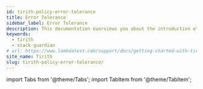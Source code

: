 ```yaml
---
id: tirith-policy-error-tolerance
title: Error Tolerance
sidebar_label: Error Tolerance
description: This documentation overviews you about the introduction of the tirith software.
keywords:
  - tirith
  - stack-guardian
# url: https://www.lambdatest.com/support/docs/getting-started-with-tirith
site_name: Tirith
slug: tirith-policy-error-tolerance/
---
```


import Tabs from '@theme/Tabs';
import TabItem from '@theme/TabItem';

<script type="application/ld+json"
  dangerouslySetInnerHTML={{ __html: JSON.stringify({
   "@context": "https://schema.org",
    "@type": "BreadcrumbList",
    "itemListElement": [{
      "@type": "ListItem",
      "position": 1,
      "name": "Home",
      "item": "https://www.lambdatest.com"
    },{
      "@type": "ListItem",
      "position": 2,
      "name": "Support",
      "item": "https://www.lambdatest.com/support/docs/"
    },{
      "@type": "ListItem",
      "position": 3,
      "name": "Tirith Policies",
      "item": "https://www.lambdatest.com/support/docs/tirith-policy-error-tolerance/"
    }]
  })
}}></script>